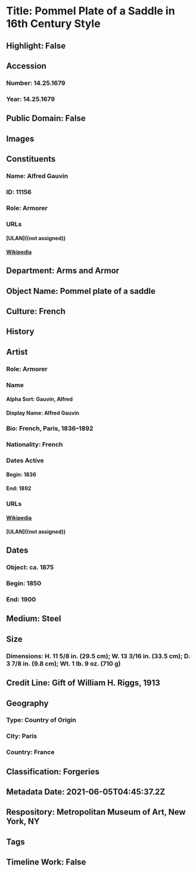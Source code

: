 # Title: Pommel Plate of a Saddle in 16th Century Style
## Highlight: False
## Accession
### Number: 14.25.1679
### Year: 14.25.1679
## Public Domain: False
## Images
## Constituents
### Name: Alfred Gauvin
### ID: 11156
### Role: Armorer
### URLs
#### [ULAN]((not assigned))
#### [Wikipedia](https://www.wikidata.org/wiki/Q2835149)
## Department: Arms and Armor
## Object Name: Pommel plate of a saddle
## Culture: French
## History
## Artist
### Role: Armorer
### Name
#### Alpha Sort: Gauvin, Alfred
#### Display Name: Alfred Gauvin
### Bio: French, Paris, 1836–1892
### Nationality: French
### Dates Active
#### Begin: 1836
#### End: 1892
### URLs
#### [Wikipedia](https://www.wikidata.org/wiki/Q2835149)
#### [ULAN]((not assigned))
## Dates
### Object: ca. 1875
### Begin: 1850
### End: 1900
## Medium: Steel
## Size
### Dimensions: H. 11 5/8 in. (29.5 cm); W. 13 3/16 in. (33.5 cm); D. 3 7/8 in. (9.8 cm); Wt. 1 lb. 9 oz. (710 g)
## Credit Line: Gift of William H. Riggs, 1913
## Geography
### Type: Country of Origin
### City: Paris
### Country: France
## Classification: Forgeries
## Metadata Date: 2021-06-05T04:45:37.2Z
## Respository: Metropolitan Museum of Art, New York, NY
## Tags
## Timeline Work: False